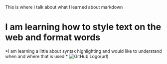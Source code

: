 This is where i talk about what I learned about markdown
# I am learning how to style text on the web and format words
*I am learning a little about syntax highlighting and would like to understand when and where that is used *
  ![GitHub Logo](/https://images.app.goo.gl/KL1McH3K3H8MyxtJ7)(url)
